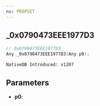 ```yaml
---
ns: PROPSET
---
```

## _0x0790473EEE1977D3

```c
// 0x0790473EEE1977D3
Any _0x0790473EEE1977D3(Any p0);
```

```
NativeDB Introduced: v1207
```

## Parameters
* **p0**:

